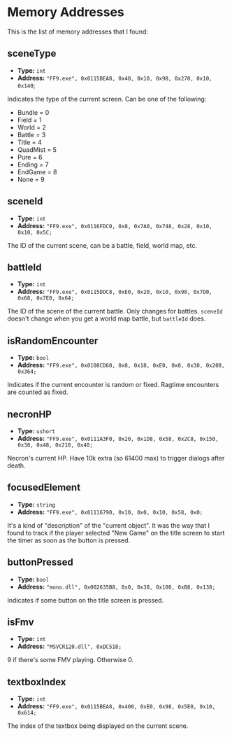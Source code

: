 # Memory Addresses

This is the list of memory addresses that I found:

## sceneType

- **Type:** `int`
- **Address:** `"FF9.exe", 0x0115BEA8, 0x48, 0x10, 0x98, 0x270, 0x10, 0x140`;

Indicates the type of the current screen. Can be one of the following:

- Bundle = 0
- Field = 1
- World = 2
- Battle = 3
- Title = 4
- QuadMist = 5
- Pure = 6
- Ending = 7
- EndGame = 8
- None = 9

## sceneId

- **Type:** `int`
- **Address:** `"FF9.exe", 0x0116FDC0, 0x8, 0x7A0, 0x748, 0x28, 0x10, 0x10, 0x5C;`

The ID of the current scene, can be a battle, field, world map, etc.

## battleId

- **Type:** `int`
- **Address:** `"FF9.exe", 0x0115DDC8, 0xE0, 0x20, 0x10, 0x98, 0x7D0, 0x68, 0x7E0, 0x64;`

The ID of the scene of the current battle. Only changes for battles. `sceneId` doesn't change when you get a world map battle, but `battleId` does.

## isRandomEncounter

- **Type:** `bool`
- **Address:** `"FF9.exe", 0x0108CD60, 0x8, 0x18, 0xE0, 0x0, 0x30, 0x208, 0x364;`

Indicates if the current encounter is random or fixed. Ragtime encounters are counted as fixed.

## necronHP

- **Type:** `ushort`
- **Address:** `"FF9.exe", 0x0111A3F0, 0x20, 0x1D8, 0x58, 0x2C8, 0x150, 0x38, 0x48, 0x210, 0x40;`

Necron's current HP. Have 10k extra (so 61400 max) to trigger dialogs after death.

## focusedElement

- **Type:** `string`
- **Address:** `"FF9.exe", 0x01116790, 0x10, 0x0, 0x10, 0x58, 0x0;`

It's a kind of "description" of the "current object". It was the way that I found to track if the player selected "New Game" on the title screen to start the timer as soon as the button is pressed.

## buttonPressed

- **Type:** `bool`
- **Address:** `"mono.dll", 0x002635B8, 0x0, 0x38, 0x100, 0xB8, 0x138;`

Indicates if some button on the title screen is pressed.

## isFmv

- **Type:** `int`
- **Address:** `"MSVCR120.dll", 0xDC518;`

9 if there's some FMV playing. Otherwise 0.

## textboxIndex

- **Type:** `int`
- **Address:** `"FF9.exe", 0x0115BEA8, 0x400, 0xE0, 0x98, 0x5E0, 0x10, 0x614;`

The index of the textbox being displayed on the current scene.
